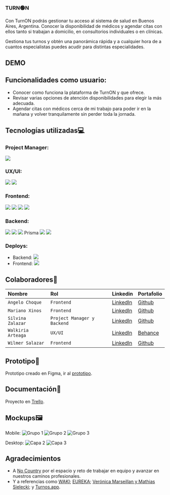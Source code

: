 ###  TURN🟢N
Con TurnON podrás gestionar tu acceso al sistema de salud en Buenos Aires, Argentina. Conocer la disponibilidad de médicos y agendar citas con ellos tanto si trabajan a domicilio, en consultorios individuales o en clínicas.

Gestiona tus turnos y obtén una panorámica rápida y a cualquier hora de a cuantos especialistas puedes acudir para distintas especialidades.  

## DEMO  

## Funcionalidades como usuario:  
- Conocer como funciona la plataforma de TurnON y que ofrece.
- Revisar varias opciones de atención disponibilidades para elegir la más adecuada. 
- Agendar citas con médicos cerca de mi trabajo para poder ir en la mañana y volver tranquilamente sin perder toda la jornada.

## Tecnologías utilizadas💻
### Project Manager:
<img src="https://img.shields.io/badge/Trello-4682B4?style=for-the-badge&logo=trello&logoColor=white" />

### UX/UI:
<img src="https://img.shields.io/badge/Figma-black?style=for-the-badge&logo=figma&logoColor=white" />
<img src="https://img.shields.io/badge/Photoshop-blue?style=for-the-badge&logo=photoshop&logoColor=white" />

### Frontend:
<img src="https://img.shields.io/badge/REACT-black?style=for-the-badge&logo=react&logoColor=cyan" />
<img src="https://img.shields.io/badge/VITE-800080?style=for-the-badge&logo=vite&logoColor=yellow&violet" />
<img src="https://img.shields.io/badge/TAILWIND-008B8B?style=for-the-badge&logo=tailwind&logoColor=green" />
<img src="https://img.shields.io/badge/TYPESCRIPT-4169E1?style=for-the-badge&logo=typescript&logoColor=white" />

### Backend:
<img src="https://img.shields.io/badge/Node.js-43853D?style=for-the-badge&logo=node.js&logoColor=white" />
<img src="https://img.shields.io/badge/Express.js-000000?style=for-the-badge&logo=express&logoColor=white" />
<img src="https://img.shields.io/badge/TYPESCRIPT-4169E1?style=for-the-badge&logo=typescript&logoColor=white" /> Prisma
<img src="https://img.shields.io/badge/PRISMA-cyan?style=for-the-badge&logo=prisma&logoColor=black" />


<img src="https://img.shields.io/badge/PostgreSQL-orangered?style=for-the-badge&logo=PostgreSQL&logoColor=white" />

### Deploys:  
- Backend:  <img src="https://img.shields.io/badge/Render-gray?style=for-the-badge&logo=Render&logoColor=white" />
- Frontend:  <img src="https://img.shields.io/badge/Vercel-purple?style=for-the-badge&logo=Vercel&logoColor=white" />

## Colaboradores👥

| Nombre | Rol     | Linkedin               | Portafolio               |
| :-------- | :------- | :------------------------- | :------------------------- |
| `Angelo Choque` | `Frontend` | [LinkedIn](https://www.linkedin.com/in/angelochoquemaravi/) | [Github](https://github.com/angeloChoque) |
| `Mariano Xinos` | `Frontend` | [LinkedIn](https://www.linkedin.com/in/mariano-xinos-5b9b40113/) | [Github](https://github.com/MarianoXinos1#my-github-stats) |
| `Silvina Zalazar` | `Project Manager y Backend` | [LinkedIn](https://www.linkedin.com/in/silvana-rocio-zalazar/) | [Github](https://github.com/SilvanaZ) |
| `Walkiria Arteaga` | `UX/UI` | [LinkedIn](https://www.linkedin.com/in/walkiria-arteaga-10501925b/) | [Behance](https://www.behance.net/walkiriaarteaga1) |
| `Wilmer Salazar` | `Frontend` | [LinkedIn](https://www.linkedin.com/in/-wilmer-salazar/) | [Github](https://github.com/wkatir) |

## Prototipo📱
Prototipo creado en Figma, ir al [prototipo](https://www.figma.com/proto/KJGbeq5EaKiVlsV9JxPbnD/TurnON?page-id=0%3A1&node-id=428-5141&node-type=canvas&viewport=-6496%2C-12604%2C0.26&t=GAYBSbn5d3VwE1jB-1&scaling=scale-down-width&content-scaling=fixed&starting-point-node-id=428%3A5141&show-proto-sidebar=1).

## Documentación📄
Proyecto en [Trello](https://trello.com/b/E4gWCkiN/turnon-equipo-c22).

## Mockups🖼
Mobile:
![Grupo 1](https://github.com/user-attachments/assets/979f4031-7e7f-4191-b408-6768a6b91ecb)
![Grupo 2](https://github.com/user-attachments/assets/c841ca3b-a82b-4590-8611-7d8f5bb93391)
![Grupo 3](https://github.com/user-attachments/assets/f66fe8b4-fec1-494a-b9a9-36440c37c116)

Desktop:
![Capa 2](https://github.com/user-attachments/assets/c1259cbd-a0b1-4336-857d-9dddcc694b4d)
![Capa 3](https://github.com/user-attachments/assets/cf491787-134e-4a6d-b66d-71bf54cf37f2)

## Agradecimientos

- A [No Country](https://www.nocountry.tech/) por el espacio y reto de trabajar en equipo y avanzar en nuestros caminos profesionales.
- Y a referencias como [WAKI](https://github.com/No-Country-simulation/h2-04-python-react); [EUREKA](https://github.com/nemgf/Portfolio/tree/main/Portfolio/Eureka); [Verónica Marseillan y Mathias Sielecki](https://dspaceapi.live.udesa.edu.ar/server/api/core/bitstreams/1acd9eb7-5d9b-429b-8fb0-3016c9bc215e/content); y [Turnos.app](https://turnos.app/).
